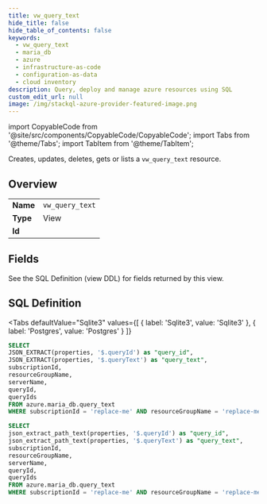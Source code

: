 ```yaml
--- 
title: vw_query_text
hide_title: false
hide_table_of_contents: false
keywords:
  - vw_query_text
  - maria_db
  - azure
  - infrastructure-as-code
  - configuration-as-data
  - cloud inventory
description: Query, deploy and manage azure resources using SQL
custom_edit_url: null
image: /img/stackql-azure-provider-featured-image.png
---
```


import CopyableCode from '@site/src/components/CopyableCode/CopyableCode';
import Tabs from '@theme/Tabs';
import TabItem from '@theme/TabItem';

Creates, updates, deletes, gets or lists a <code>vw_query_text</code> resource.

## Overview
<table><tbody>
<tr><td><b>Name</b></td><td><code>vw_query_text</code></td></tr>
<tr><td><b>Type</b></td><td>View</td></tr>
<tr><td><b>Id</b></td><td><CopyableCode code="azure.maria_db.vw_query_text" /></td></tr>
</tbody></table>

## Fields

See the SQL Definition (view DDL) for fields returned by this view.

## SQL Definition

<Tabs
defaultValue="Sqlite3"
values={[
{ label: 'Sqlite3', value: 'Sqlite3' },
{ label: 'Postgres', value: 'Postgres' }
]}
>
<TabItem value="Sqlite3">

```sql
SELECT
JSON_EXTRACT(properties, '$.queryId') as "query_id",
JSON_EXTRACT(properties, '$.queryText') as "query_text",
subscriptionId,
resourceGroupName,
serverName,
queryId,
queryIds
FROM azure.maria_db.query_text
WHERE subscriptionId = 'replace-me' AND resourceGroupName = 'replace-me' AND serverName = 'replace-me' AND queryIds = 'replace-me';
```

</TabItem>
<TabItem value="Postgres">

```sql
SELECT
json_extract_path_text(properties, '$.queryId') as "query_id",
json_extract_path_text(properties, '$.queryText') as "query_text",
subscriptionId,
resourceGroupName,
serverName,
queryId,
queryIds
FROM azure.maria_db.query_text
WHERE subscriptionId = 'replace-me' AND resourceGroupName = 'replace-me' AND serverName = 'replace-me' AND queryIds = 'replace-me';
```

</TabItem>
</Tabs>
